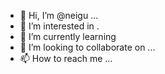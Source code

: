 - 👋 Hi, I’m @neigu ...
- 👀 I’m interested in .
- 🌱 I’m currently learning 
- 💞️ I’m looking to collaborate on ...
- 📫 How to reach me ...

<!---
neigu/neigu is a ✨ special ✨ repository because its `README.md` (this file) appears on your GitHub profile.
You can click the Preview link to take a look at your changes.
--->
